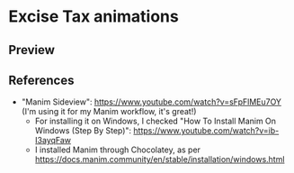 # Excise Tax animations
## Preview


## References
- "Manim Sideview": https://www.youtube.com/watch?v=sFpFlMEu7OY (I'm using it for my Manim workflow, it's great!)
	- For installing it on Windows, I checked "How To Install Manim On Windows (Step By Step)": https://www.youtube.com/watch?v=ib-I3ayqFaw 
	- I installed Manim through Chocolatey, as per https://docs.manim.community/en/stable/installation/windows.html 